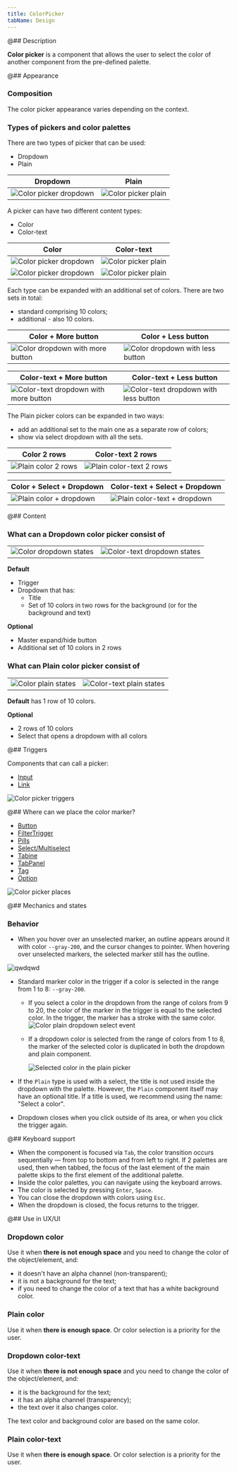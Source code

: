 ```yaml
---
title: ColorPicker
tabName: Design
---
```


@## Description

**Color picker** is a component that allows the user to select the color of another component from the pre-defined palette.

@## Appearance

### Composition

The color picker appearance varies depending on the context.

### Types of pickers and color palettes

There are two types of picker that can be used:

- Dropdown
- Plain

| Dropdown                                              | Plain                                           |
| ----------------------------------------------------- | ----------------------------------------------- |
| ![Color picker dropdown](static/cp-type-dropdown.png) | ![Color picker plain](static/cp-type-plain.png) |

A picker can have two different content types:

- Color
- Color-text

| Color                                                 | Color-text                                            |
| ----------------------------------------------------- | ----------------------------------------------------- |
| ![Color picker dropdown](static/cp-type-dropdown.png) | ![Color picker plain](static/cp-type-dropdown-ct.png) |
| ![Color picker dropdown](static/cp-type-plain.png)    | ![Color picker plain](static/cp-type-plain-ct.png)    |

Each type can be expanded with an additional set of colors. There are two sets in total:

- standard comprising 10 colors;
- additional - also 10 colors.

| Color + More button                                                | Color + Less button                                                |
| ------------------------------------------------------------------ | ------------------------------------------------------------------ |
| ![Color dropdown with more button](static/cp-type-dropdown+bm.png) | ![Color dropdown with less button](static/cp-type-dropdown+bl.png) |

| Color-text + More button                                                   | Color-text + Less button                                                   |
| -------------------------------------------------------------------------- | -------------------------------------------------------------------------- |
| ![Color-text dropdown with more button](static/cp-type-dropdown-ct+bm.png) | ![Color-text dropdown with less button](static/cp-type-dropdown-ct+bl.png) |

The Plain picker colors can be expanded in two ways:

- add an additional set to the main one as a separate row of colors;
- show via select dropdown with all the sets.

| Color 2 rows                                          | Color-text 2 rows                                           |
| ----------------------------------------------------- | ----------------------------------------------------------- |
| ![Plain color 2 rows](static/cp-type-plain-ext-c.png) | ![Plain color-text 2 rows](static/cp-type-plain-ext-ct.png) |

| Color + Select + Dropdown                                | Color-text + Select + Dropdown                                 |
| -------------------------------------------------------- | -------------------------------------------------------------- |
| ![Plain color + dropdown](static/cp-type-plain+dd-c.png) | ![Plain color-text + dropdown](static/cp-type-plain+dd-ct.png) |

@## Content

### What can a Dropdown color picker consist of

|                                                                |                                                                      |
| -------------------------------------------------------------- | -------------------------------------------------------------------- |
| ![Color dropdown states](static/cp-type-dropdown-c-states.png) | ![Color-text dropdown states](static/cp-type-dropdown-ct-states.png) |

**Default**

- Trigger
- Dropdown that has:
  - Title
  - Set of 10 colors in two rows for the background (or for the background and text)

**Optional**

- Master expand/hide button
- Additional set of 10 colors in 2 rows

### What can Plain color picker consist of

|                                                          |                                                                |
| -------------------------------------------------------- | -------------------------------------------------------------- |
| ![Color plain states](static/cp-type-plain-c-states.png) | ![Color-text plain states](static/cp-type-plain-ct-states.png) |

**Default** has 1 row of 10 colors.

**Optional**

- 2 rows of 10 colors
- Select that opens a dropdown with all colors

@## Triggers

Components that can call a picker:

- [Input](/components/input/)
- [Link](/components/link/)

![Color picker triggers](static/cp-triggers.png)

@## Where can we place the color marker?

- [Button](/components/button/)
- [FilterTrigger](/components/filter-trigger/)
- [Pills](/components/pills/)
- [Select/Multiselect](/components/select/)
- [Tabine](/components/tab-line/)
- [TabPanel](/components/tab-panel/)
- [Tag](/components/tag/)
- [Option](/components/dropdown-menu/#a66af9)

![Color picker places](static/cp-places.png)

@## Mechanics and states

### Behavior

- When you hover over an unselected marker, an outline appears around it with color `--gray-200`, and the cursor changes to pointer. When hovering over unselected markers, the selected marker still has the outline.

![qwdqwd](static/cp-plaint+dd-trigger.png)

- Standard marker color in the trigger if a color is selected in the range from 1 to 8: `--gray-200`.

  - If you select a color in the dropdown from the range of colors from 9 to 20, the color of the marker in the trigger is equal to the selected color. In the trigger, the marker has a stroke with the same color.
    ![Color plain dropdown select event](static/cp-plain-select-e.png)
  - If a dropdown color is selected from the range of colors from 1 to 8, the marker of the selected color is duplicated in both the dropdown and plain component.

    ![Selected color in the plain picker](static/cp-plain-select-states.png)

- If the `Plain` type is used with a select, the title is not used inside the dropdown with the palette. However, the `Plain` component itself may have an optional title. If a title is used, we recommend using the name: "Select a color".
- Dropdown closes when you click outside of its area, or when you click the trigger again.

@## Keyboard support

- When the component is focused via `Tab`, the color transition occurs sequentially — from top to bottom and from left to right. If 2 palettes are used, then when tabbed, the focus of the last element of the main palette skips to the first element of the additional palette.
- Inside the color palettes, you can navigate using the keyboard arrows.
- The color is selected by pressing `Enter`, `Space`.
- You can close the dropdown with colors using `Esc`.
- When the dropdown is closed, the focus returns to the trigger.

@## Use in UX/UI

### Dropdown color

Use it when **there is not enough space** and you need to change the color of the object/element, and:

- it doesn't have an alpha channel (non-transparent);
- it is not a background for the text;
- if you need to change the color of a text that has a white background color.

### Plain color

Use it when **there is enough space**. Or color selection is a priority for the user.

### Dropdown color-text

Use it when **there is not enough space** and you need to change the color of the object/element, and:

- it is the background for the text;
- it has an alpha channel (transparency);
- the text over it also changes color.

The text color and background color are based on the same color.

### Plain color-text

Use it when **there is enough space**. Or color selection is a priority for the user.
